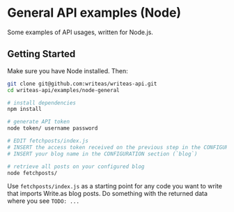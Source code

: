 General API examples (Node)
===========================

Some examples of API usages, written for Node.js.

## Getting Started

Make sure you have Node installed. Then:

```bash
git clone git@github.com:writeas/writeas-api.git
cd writeas-api/examples/node-general

# install dependencies
npm install

# generate API token
node token/ username password

# EDIT fetchposts/index.js
# INSERT the access token received on the previous step in the CONFIGURATION section (`token`)
# INSERT your blog name in the CONFIGURATION section (`blog`)

# retrieve all posts on your configured blog
node fetchposts/
```

Use `fetchposts/index.js` as a starting point for any code you want to write that imports Write.as blog posts. Do something with the returned data where you see `TODO: ...`
